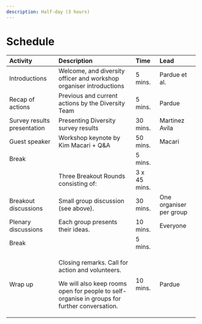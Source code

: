 ```yaml
---
description: Half-day (3 hours)
---
```


# Schedule

<table>
  <thead>
    <tr>
      <th style="text-align:left"><b>Activity</b>
      </th>
      <th style="text-align:left"><b>Description</b>
      </th>
      <th style="text-align:left"><b>Time</b>
      </th>
      <th style="text-align:left"><b>Lead</b>
      </th>
    </tr>
  </thead>
  <tbody>
    <tr>
      <td style="text-align:left">Introductions</td>
      <td style="text-align:left">Welcome, and diversity officer and workshop organiser introductions</td>
      <td
      style="text-align:left">5 mins.</td>
        <td style="text-align:left">Pardue et al.</td>
    </tr>
    <tr>
      <td style="text-align:left">Recap of actions</td>
      <td style="text-align:left">Previous and current actions by the Diversity Team</td>
      <td style="text-align:left">5 mins.</td>
      <td style="text-align:left">Pardue</td>
    </tr>
    <tr>
      <td style="text-align:left">Survey results presentation</td>
      <td style="text-align:left">Presenting Diversity survey results</td>
      <td style="text-align:left">30 mins.</td>
      <td style="text-align:left">Martinez Avila</td>
    </tr>
    <tr>
      <td style="text-align:left">Guest speaker</td>
      <td style="text-align:left">Workshop keynote by Kim Macari + Q&amp;A</td>
      <td style="text-align:left">50 mins.</td>
      <td style="text-align:left">Macari</td>
    </tr>
    <tr>
      <td style="text-align:left">Break</td>
      <td style="text-align:left"></td>
      <td style="text-align:left">5 mins.</td>
      <td style="text-align:left"></td>
    </tr>
    <tr>
      <td style="text-align:left"></td>
      <td style="text-align:left">Three Breakout Rounds consisting of:</td>
      <td style="text-align:left">3 x 45 mins.</td>
      <td style="text-align:left"></td>
    </tr>
    <tr>
      <td style="text-align:left">Breakout discussions</td>
      <td style="text-align:left">Small group discussion (see above).</td>
      <td style="text-align:left">30 mins.</td>
      <td style="text-align:left">One organiser per group</td>
    </tr>
    <tr>
      <td style="text-align:left">Plenary discussions</td>
      <td style="text-align:left">Each group presents their ideas.</td>
      <td style="text-align:left">10 mins.</td>
      <td style="text-align:left">Everyone</td>
    </tr>
    <tr>
      <td style="text-align:left">Break</td>
      <td style="text-align:left"></td>
      <td style="text-align:left">5 mins.</td>
      <td style="text-align:left"></td>
    </tr>
    <tr>
      <td style="text-align:left">Wrap up</td>
      <td style="text-align:left">
        <p>Closing remarks. Call for action and volunteers.</p>
        <p>We will also keep rooms open for people to self-organise in groups for
          further conversation.</p>
      </td>
      <td style="text-align:left">10 mins.</td>
      <td style="text-align:left">Pardue</td>
    </tr>
  </tbody>
</table>



